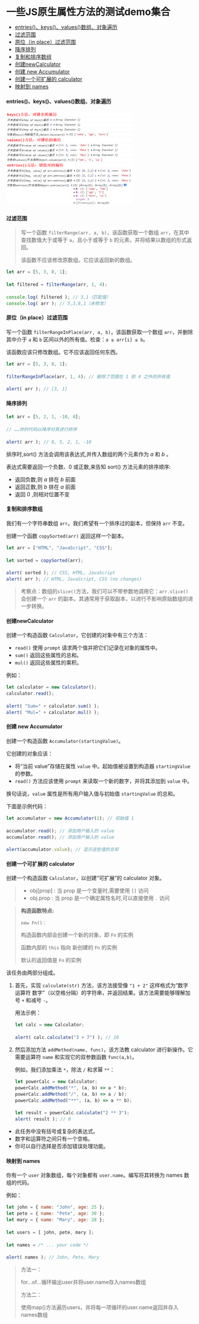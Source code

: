 <span style="font-size:26px;font-weight:bold;">一些JS原生属性方法的测试demo集合</span>

- [entries()、keys()、values()数组、对象遍历](#entrieskeysvalues数组对象遍历)
- [过滤范围](#过滤范围)
- [原位（in place）过滤范围](#原位in-place过滤范围)
- [降序排列](#降序排列)
- [复制和排序数组](#复制和排序数组)
- [创建newCalculator](#创建newcalculator)
- [创建 new Accumulator](#创建-new-accumulator)
- [创建一个可扩展的 calculator](#创建一个可扩展的-calculator)
- [映射到 names](#映射到-names)


#### entries()、keys()、values()数组、对象遍历

<img src="./README/README/1.png" alt="1" style="max-width: 67%!important;" />

#### 过滤范围

>   写一个函数 `filterRange(arr, a, b)`，该函数获取一个数组 `arr`，在其中查找数值大于或等于 `a`，且小于或等于 `b` 的元素，并将结果以数组的形式返回。
>
>   该函数不应该修改原数组。它应该返回新的数组。

```js
let arr = [5, 3, 8, 1];

let filtered = filterRange(arr, 1, 4);

console.log( filtered ); // 3,1（匹配值）
console.log( arr ); // 5,3,8,1（未修改）
```

#### 原位（in place）过滤范围

写一个函数 `filterRangeInPlace(arr, a, b)`，该函数获取一个数组 `arr`，并删除其中介于 `a` 和 `b` 区间以外的所有值。检查：`a ≤ arr[i] ≤ b`。

该函数应该只修改数组。它不应该返回任何东西。

```js
let arr = [5, 3, 8, 1];

filterRangeInPlace(arr, 1, 4); // 删除了范围在 1 到 4 之外的所有值

alert( arr ); // [3, 1]
```

#### 降序排列

```js
let arr = [5, 2, 1, -10, 8];

// ……你的代码以降序对其进行排序

alert( arr ); // 8, 5, 2, 1, -10
```

排序时,sort() 方法会调用该表达式,并传入数组的两个元素作为 *a* 和 *b* 。

表达式需要返回一个负数、0 或正数,来告知 sort() 方法元素的排序顺序:

- 返回负数,则 *a* 排在 *b* 前面
- 返回正数,则 *b* 排在 *a* 前面
- 返回 0 ,则相对位置不变

#### 复制和排序数组

我们有一个字符串数组 `arr`。我们希望有一个排序过的副本，但保持 `arr` 不变。

创建一个函数 `copySorted(arr)` 返回这样一个副本。

```js
let arr = ["HTML", "JavaScript", "CSS"];

let sorted = copySorted(arr);

alert( sorted ); // CSS, HTML, JavaScript
alert( arr ); // HTML, JavaScript, CSS (no changes)
```

>   考察点：数组的`slice()`方法，我们可以不带参数地调用它：`arr.slice()` 会创建一个 `arr` 的副本。其通常用于获取副本，以进行不影响原始数组的进一步转换。

#### 创建newCalculator

创建一个构造函数 `Calculator`，它创建的对象中有三个方法：

-   `read()` 使用 `prompt` 请求两个值并把它们记录在对象的属性中。
-   `sum()` 返回这些属性的总和。
-   `mul()` 返回这些属性的乘积。

例如：

```js
let calculator = new Calculator();
calculator.read();

alert( "Sum=" + calculator.sum() );
alert( "Mul=" + calculator.mul() );
```

#### 创建 new Accumulator

创建一个构造函数 `Accumulator(startingValue)`。

它创建的对象应该：

-   将“当前 value”存储在属性 `value` 中。起始值被设置到构造器 `startingValue` 的参数。
-   `read()` 方法应该使用 `prompt` 来读取一个新的数字，并将其添加到 `value` 中。

换句话说，`value` 属性是所有用户输入值与初始值 `startingValue` 的总和。

下面是示例代码：

```js
let accumulator = new Accumulator(1); // 初始值 1

accumulator.read(); // 添加用户输入的 value
accumulator.read(); // 添加用户输入的 value

alert(accumulator.value); // 显示这些值的总和
```

#### 创建一个可扩展的 calculator

创建一个构造函数 `Calculator`，以创建“可扩展”的 calculator 对象。

>   -   obj[prop] : 当 prop 是一个变量时,需要使用 `[]` 访问
>   -   obj.prop : 当 prop 是一个确定属性名时,可以直接使用 `.` 访问

>   **构造函数特点:**
>
>   `new Fn()：`
>
>   构造函数内部会创建一个新的对象，即 `Fn` 的实例
>
>   函数内部的 `this` 指向 新创建的 `Fn` 的实例
>
>   默认的返回值是 `Fn` 的实例

该任务由两部分组成。

1.  首先，实现 `calculate(str)` 方法，该方法接受像 `"1 + 2"` 这样格式为“数字 运算符 数字”（以空格分隔）的字符串，并返回结果。该方法需要能够理解加号 `+` 和减号 `-`。

    用法示例：

    ```javascript
    let calc = new Calculator;

    alert( calc.calculate("3 + 7") ); // 10
    ```

2.  然后添加方法 `addMethod(name, func)`，该方法教 calculator 进行新操作。它需要运算符 `name` 和实现它的双参数函数 `func(a,b)`。

    例如，我们添加乘法 `*`，除法 `/` 和求幂 `**`：

    ```javascript
    let powerCalc = new Calculator;
    powerCalc.addMethod("*", (a, b) => a * b);
    powerCalc.addMethod("/", (a, b) => a / b);
    powerCalc.addMethod("**", (a, b) => a ** b);
    
    let result = powerCalc.calculate("2 ** 3");
    alert( result ); // 8
    ```

-   此任务中没有括号或复杂的表达式。
-   数字和运算符之间只有一个空格。
-   你可以自行选择是否添加错误处理功能。

#### 映射到 names

你有一个 `user` 对象数组，每个对象都有 `user.name`。编写将其转换为 names 数组的代码。

例如：

```js
let john = { name: "John", age: 25 };
let pete = { name: "Pete", age: 30 };
let mary = { name: "Mary", age: 28 };

let users = [ john, pete, mary ];

let names = /* ... your code */

alert( names ); // John, Pete, Mary
```

>   方法一：
>
>   for…of…循环输出user并将user.name存入names数组
>
>   方法二：
>
>   使用map()方法遍历users，并将每一项循环的user.name返回并存入names数组
